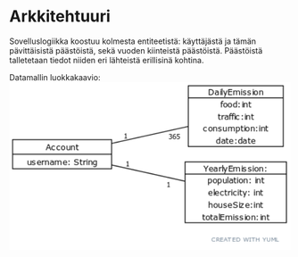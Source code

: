 # Arkkitehtuuri

Sovelluslogiikka koostuu kolmesta entiteetistä: käyttäjästä ja tämän pävittäisistä päästöistä, sekä vuoden kiinteistä päästöistä. Päästöistä talletetaan tiedot niiden eri lähteistä erillisinä kohtina.

Datamallin luokkakaavio: 
<img src="https://github.com/Juboskar/ot-harjoitustyo/blob/master/Dokumentaatio/Kuvat/luokkakaavio.png" width="600">
